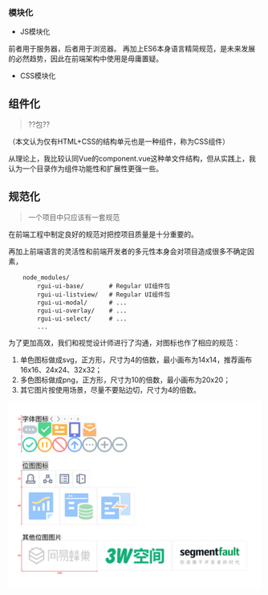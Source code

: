 ### 模块化

- JS模块化

前者用于服务器，后者用于浏览器。
再加上ES6本身语言精简规范，是未来发展的必然趋势，因此在前端架构中使用是毋庸置疑。

- CSS模块化

<!--  -->

## 组件化

> ??包??

（本文认为仅有HTML+CSS的结构单元也是一种组件，称为CSS组件）

从理论上，我比较认同Vue的component.vue这种单文件结构，但从实践上，我认为一个目录作为组件功能性和扩展性更强一些。


<!-- 三位一体 -->

## 规范化
> 一个项目中只应该有一套规范

在前端工程中制定良好的规范对把控项目质量是十分重要的。

<!-- ，不能及时响应需求变更 -->

再加上前端语言的灵活性和前端开发者的多元性本身会对项目造成很多不确定因素，



        node_modules/
            rgui-ui-base/       # Regular UI组件包
            rgui-ui-listview/   # Regular UI组件包
            rgui-ui-modal/      # ...
            rgui-ui-overlay/    # ...
            rgui-ui-select/     # ...
            ...

<!-- ??设计良好的开发规范应该以实用性为前提，可以提升开发效率，降低维护成本。?? -->
<!-- ??严的规范，给予开发者适当灵活性?? -->
<!-- 强规范，弱灵活 -->

<!-- 不建议直接使用eslint-config-airbnb，一是Airbnb的配置风格不一定完全。因此我们采取自行配置。 -->
<!-- 虽然初期研究ESLint的时间成本较高，并且刚配置后的程序员会有些不适，但从长远看，肯定是利大于弊的。 -->

<!-- 任何简单重复劳动都应该让机器去处理。 -->



为了更加高效，我们和视觉设计师进行了沟通，对图标也作了相应的规范：

1. 单色图标做成svg，正方形，尺寸为4的倍数，最小画布为14x14，推荐画布16x16、24x24、32x32；
2. 多色图标做成png，正方形，尺寸为10的倍数，最小画布为20x20；
3. 其它图片按使用场景，尽量不要贴边切，尺寸为4的倍数。

![图标规范](img/icon-rule.png)
